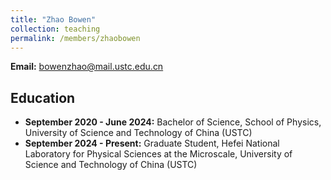 ```yaml
---
title: "Zhao Bowen"
collection: teaching
permalink: /members/zhaobowen
---
```


<!-- # Bowenzhao -->

**Email:** bowenzhao@mail.ustc.edu.cn

## Education
- **September 2020 - June 2024:** Bachelor of Science, School of Physics, University of Science and Technology of China (USTC)
- **September 2024 - Present:** Graduate Student, Hefei National Laboratory for Physical Sciences at the Microscale, University of Science and Technology of China (USTC)